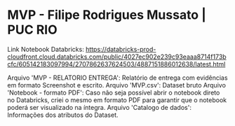 # MVP - Filipe Rodrigues Mussato | PUC RIO
Link Notebook Databricks: https://databricks-prod-cloudfront.cloud.databricks.com/public/4027ec902e239c93eaaa8714f173bcfc/605142183097994/2707862637624503/4887151886012638/latest.html

Arquivo 'MVP - RELATORIO ENTREGA': Relatório de entrega com evidências em formato Screenshot e escrito.
Arquivo 'MVP.csv': Dataset bruto
Arquivo 'Notebook - formato PDF': Caso não seja possível abrir o notebook direto no Databricks, criei o mesmo em formato PDF para garantir que o notebook poderá ser visualizado na íntegra.
Arquivo 'Catalogo de dados': Informações dos atributos do Dataset.
